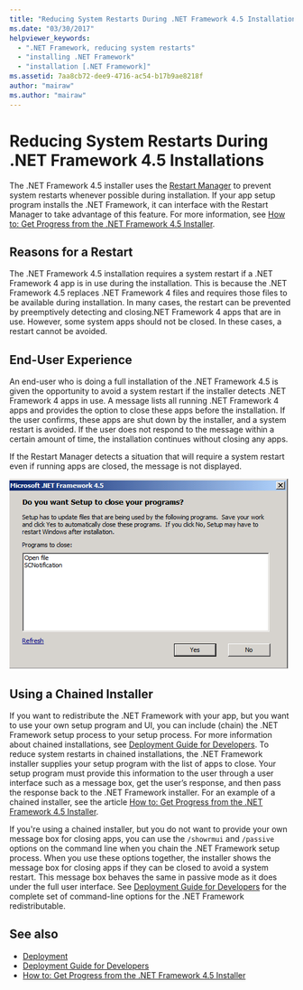 ```yaml
---
title: "Reducing System Restarts During .NET Framework 4.5 Installations"
ms.date: "03/30/2017"
helpviewer_keywords: 
  - ".NET Framework, reducing system restarts"
  - "installing .NET Framework"
  - "installation [.NET Framework]"
ms.assetid: 7aa8cb72-dee9-4716-ac54-b17b9ae8218f
author: "mairaw"
ms.author: "mairaw"
---
```

# Reducing System Restarts During .NET Framework 4.5 Installations
The .NET Framework 4.5 installer uses the [Restart Manager](/windows/win32/rstmgr/about-restart-manager) to prevent system restarts whenever possible during installation. If your app setup program installs the .NET Framework, it can interface with the Restart Manager to take advantage of this feature. For more information, see [How to: Get Progress from the .NET Framework 4.5 Installer](how-to-get-progress-from-the-dotnet-installer.md).  
  
## Reasons for a Restart  
 The .NET Framework 4.5 installation requires a system restart if a .NET Framework 4 app is in use during the installation. This is because the .NET Framework 4.5 replaces .NET Framework 4 files and requires those files to be available during installation. In many cases, the restart can be prevented by preemptively detecting and closing.NET Framework 4 apps that are in use. However, some system apps should not be closed. In these cases, a restart cannot be avoided.  
  
## End-User Experience  
 An end-user who is doing a full installation of the .NET Framework 4.5 is given the opportunity to avoid a system restart if the installer detects .NET Framework 4 apps in use. A message lists all running .NET Framework 4 apps and provides the option to close these apps before the installation. If the user confirms, these apps are shut down by the installer, and a system restart is avoided. If the user does not respond to the message within a certain amount of time, the installation continues without closing any apps.  
  
 If the Restart Manager detects a situation that will require a system restart even if running apps are closed, the message is not displayed.  
  
 ![The Close Application dialog listing the programs currently running.](./media/reducing-system-restarts/close-application-dialog.png)  
  
## Using a Chained Installer  
 If you want to redistribute the .NET Framework with your app, but you want to use your own setup program and UI, you can include (chain) the .NET Framework setup process to your setup process. For more information about chained installations, see [Deployment Guide for Developers](deployment-guide-for-developers.md). To reduce system restarts in chained installations, the .NET Framework installer supplies your setup program with the list of apps to close. Your setup program must provide this information to the user through a user interface such as a message box, get the user’s response, and then pass the response back to the .NET Framework installer. For an example of a chained installer, see the article [How to: Get Progress from the .NET Framework 4.5 Installer](how-to-get-progress-from-the-dotnet-installer.md).  
  
 If you're using a chained installer, but you do not want to provide your own message box for closing apps, you can use the `/showrmui` and `/passive` options on the command line when you chain the .NET Framework setup process. When you use these options together, the installer shows the message box for closing apps if they can be closed to avoid a system restart. This message box behaves the same in passive mode as it does under the full user interface. See [Deployment Guide for Developers](deployment-guide-for-developers.md) for the complete set of command-line options for the .NET Framework redistributable.  
  
## See also

- [Deployment](index.md)
- [Deployment Guide for Developers](deployment-guide-for-developers.md)
- [How to: Get Progress from the .NET Framework 4.5 Installer](how-to-get-progress-from-the-dotnet-installer.md)
